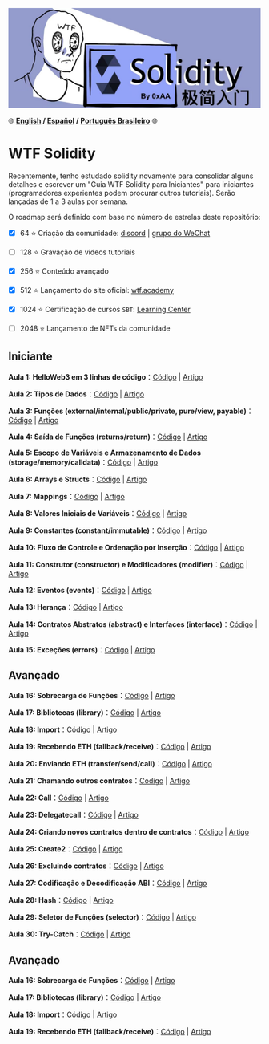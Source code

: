 ![](./img/logo2.jpeg)

:globe_with_meridians:	**[English](https://github.com/AmazingAng/WTF-Solidity/tree/main/Languages/en/README.md) / [Español](https://github.com/AmazingAng/WTF-Solidity/tree/main/Languages/es/README.md) / [Português Brasileiro](./README.md)** :globe_with_meridians:	

# WTF Solidity
Recentemente, tenho estudado solidity novamente para consolidar alguns detalhes e escrever um "Guia WTF Solidity para Iniciantes" para iniciantes (programadores experientes podem procurar outros tutoriais). Serão lançadas de 1 a 3 aulas por semana.

O roadmap será definido com base no número de estrelas deste repositório:
- [x] 64 :star: Criação da comunidade: [discord](https://discord.gg/5akcruXrsk) | [grupo do WeChat](https://docs.google.com/forms/d/e/1FAIpQLSe4KGT8Sh6sJ7hedQRuIYirOoZK_85miz3dw7vA1-YjodgJ-A/viewform)

- [ ] 128 :star: Gravação de vídeos tutoriais

- [x] 256 :star: Conteúdo avançado

- [x] 512 :star: Lançamento do site oficial: [wtf.academy](https://wtf.academy)

- [x] 1024 :star: Certificação de cursos `SBT`: [Learning Center](https://wtf.academy/learning-center)

- [ ] 2048 :star: Lançamento de NFTs da comunidade


## Iniciante

**Aula 1: HelloWeb3 em 3 linhas de código**：[Código](./01_HelloWeb3) | [Artigo](./01_HelloWeb3/readme.md)

**Aula 2: Tipos de Dados**：[Código](./02_ValueTypes) | [Artigo](./02_ValueTypes/readme.md)

**Aula 3: Funções (external/internal/public/private, pure/view, payable)**：[Código](./03_Function) | [Artigo](./03_Function/readme.md)

**Aula 4: Saída de Funções (returns/return)**：[Código](./04_Return) | [Artigo](./04_Return/readme.md)

**Aula 5: Escopo de Variáveis e Armazenamento de Dados (storage/memory/calldata)**：[Código](./05_DataStorage) | [Artigo](./05_DataStorage/readme.md)

**Aula 6: Arrays e Structs**：[Código](./06_ArrayAndStruct) | [Artigo](./06_ArrayAndStruct/readme.md)

**Aula 7: Mappings**：[Código](./07_Mapping) | [Artigo](./07_Mapping/readme.md)

**Aula 8: Valores Iniciais de Variáveis**：[Código](./08_InitialValue) | [Artigo](./08_InitialValue/readme.md)

**Aula 9: Constantes (constant/immutable)**：[Código](./09_Constant) | [Artigo](./09_Constant/readme.md)

**Aula 10: Fluxo de Controle e Ordenação por Inserção**：[Código](./10_InsertionSort) | [Artigo](./10_InsertionSort/readme.md)

**Aula 11: Construtor (constructor) e Modificadores (modifier)**：[Código](./11_Modifier) | [Artigo](./11_Modifier/readme.md)

**Aula 12: Eventos (events)**：[Código](./12_Event) | [Artigo](./12_Event/readme.md)

**Aula 13: Herança**：[Código](./13_Inheritance) | [Artigo](./13_Inheritance/readme.md)

**Aula 14: Contratos Abstratos (abstract) e Interfaces (interface)**：[Código](./14_Interface) | [Artigo](./14_Interface/readme.md)

**Aula 15: Exceções (errors)**：[Código](./15_Errors) | [Artigo](./15_Errors/readme.md)


## Avançado

**Aula 16: Sobrecarga de Funções**：[Código](./16_Overloading) | [Artigo](./16_Overloading/readme.md)

**Aula 17: Bibliotecas (library)**：[Código](./17_Library) | [Artigo](./17_Library/readme.md)

**Aula 18: Import**：[Código](./18_Import) | [Artigo](./18_Import/readme.md)

**Aula 19: Recebendo ETH (fallback/receive)**：[Código](./19_Fallback) | [Artigo](./19_Fallback/readme.md)

**Aula 20: Enviando ETH (transfer/send/call)**：[Código](./20_SendETH) | [Artigo](./20_SendETH/readme.md)

**Aula 21: Chamando outros contratos**：[Código](./21_CallContract) | [Artigo](./21_CallContract/readme.md)

**Aula 22: Call**：[Código](./22_Call) | [Artigo](./22_Call/readme.md)

**Aula 23: Delegatecall**：[Código](./23_Delegatecall) | [Artigo](./23_Delegatecall/readme.md)

**Aula 24: Criando novos contratos dentro de contratos**：[Código](./24_Create) | [Artigo](./24_Create/readme.md)

**Aula 25: Create2**：[Código](./25_Create2) | [Artigo](./25_Create2/readme.md)

**Aula 26: Excluindo contratos**：[Código](./26_DeleteContract) | [Artigo](./26_DeleteContract/readme.md)

**Aula 27: Codificação e Decodificação ABI**：[Código](./27_ABIEncode) | [Artigo](./27_ABIEncode/readme.md)

**Aula 28: Hash**：[Código](./28_Hash) | [Artigo](./28_Hash/readme.md)

**Aula 29: Seletor de Funções (selector)**：[Código](./29_Selector) | [Artigo](./29_Selector/readme.md)

**Aula 30: Try-Catch**：[Código](./30_TryCatch) | [Artigo](./30_TryCatch/readme.md)


## Avançado

**Aula 16: Sobrecarga de Funções**：[Código](./16_Overloading) | [Artigo](./16_Overloading/readme.md)

**Aula 17: Bibliotecas (library)**：[Código](./17_Library) | [Artigo](./17_Library/readme.md)

**Aula 18: Import**：[Código](./18_Import) | [Artigo](./18_Import/readme.md)

**Aula 19: Recebendo ETH (fallback/receive)**：[Código](./19_Fallback) | [Artigo](./19_Fallback/readme.md)

<!-- This file was translated using AI by repo_ai_translate. For more information, visit https://github.com/marcelojsilva/repo_ai_translate -->